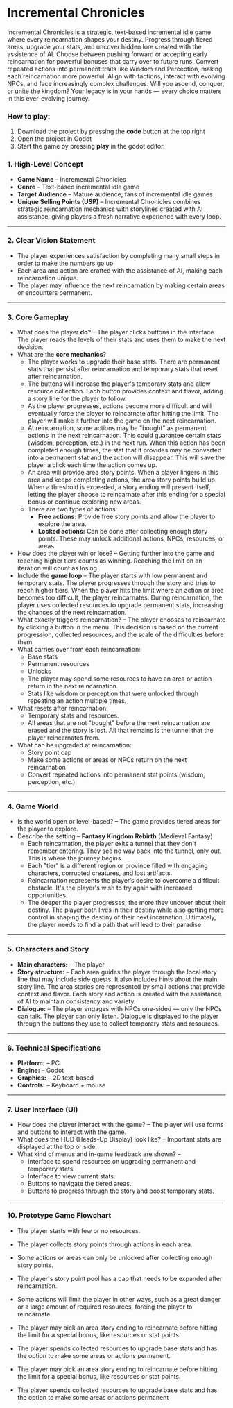 # Incremental Chronicles
 Incremental Chronicles is a strategic, text-based incremental idle game where every reincarnation shapes your destiny. Progress through tiered areas, upgrade your stats, and uncover hidden lore created with the assistence of AI. Choose between pushing forward or accepting early reincarnation for powerful bonuses that carry over to future runs. Convert repeated actions into permanent traits like Wisdom and Perception, making each reincarnation more powerful. Align with factions, interact with evolving NPCs, and face increasingly complex challenges. Will you ascend, conquer, or unite the kingdom? Your legacy is in your hands — every choice matters in this ever-evolving journey.


### **How to play:**  
1. Download the project by pressing the **code** button at the top right
2. Open the project in Godot
3. Start the game by pressing **play** in the godot editor.



### **1. High-Level Concept**  
- **Game Name** – Incremental Chronicles  
- **Genre** – Text-based incremental idle game  
- **Target Audience** – Mature audience, fans of incremental idle games  
- **Unique Selling Points (USP)** – Incremental Chronicles combines strategic reincarnation mechanics with storylines created with AI assistance, giving players a fresh narrative experience with every loop.  

---

### **2. Clear Vision Statement**  
- The player experiences satisfaction by completing many small steps in order to make the numbers go up.  
- Each area and action are crafted with the assistance of AI, making each reincarnation unique.  
- The player may influence the next reincarnation by making certain areas or encounters permanent.  

---

### **3. Core Gameplay**  
- What does the player **do**? – The player clicks buttons in the interface. The player reads the levels of their stats and uses them to make the next decision.  
- What are the **core mechanics**?  
    - The player works to upgrade their base stats. There are permanent stats that persist after reincarnation and temporary stats that reset after reincarnation.  
    - The buttons will increase the player's temporary stats and allow resource collection. Each button provides context and flavor, adding a story line for the player to follow.  
    - As the player progresses, actions become more difficult and will eventually force the player to reincarnate after hitting the limit. The player will make it further into the game on the next reincarnation.  
    - At reincarnation, some actions may be "bought" as permanent actions in the next reincarnation. This could guarantee certain stats (wisdom, perception, etc.) in the next run. When this action has been completed enough times, the stat that it provides may be converted into a permanent stat and the action will disappear. This will save the player a click each time the action comes up.  
    - An area will provide area story points. When a player lingers in this area and keeps completing actions, the area story points build up. When a threshold is exceeded, a story ending will present itself, letting the player choose to reincarnate after this ending for a special bonus or continue exploring new areas.  
    - There are two types of actions:  
        - **Free actions:** Provide free story points and allow the player to explore the area.  
        - **Locked actions:** Can be done after collecting enough story points. These may unlock additional actions, NPCs, resources, or areas.  
- How does the player win or lose? – Getting further into the game and reaching higher tiers counts as winning. Reaching the limit on an iteration will count as losing.  
- Include the **game loop** – The player starts with low permanent and temporary stats. The player progresses through the story and tries to reach higher tiers. When the player hits the limit where an action or area becomes too difficult, the player reincarnates. During reincarnation, the player uses collected resources to upgrade permanent stats, increasing the chances of the next reincarnation.  
- What exactly triggers reincarnation? – The player chooses to reincarnate by clicking a button in the menu. This decision is based on the current progression, collected resources, and the scale of the difficulties before them.  
- What carries over from each reincarnation:  
    - Base stats  
    - Permanent resources  
    - Unlocks  
    - The player may spend some resources to have an area or action return in the next reincarnation.  
    - Stats like wisdom or perception that were unlocked through repeating an action multiple times.  
- What resets after reincarnation:  
    - Temporary stats and resources.  
    - All areas that are not "bought" before the next reincarnation are erased and the story is lost. All that remains is the tunnel that the player reincarnates from.  
- What can be upgraded at reincarnation:  
    - Story point cap  
    - Make some actions or areas or NPCs return on the next reincarnation  
    - Convert repeated actions into permanent stat points (wisdom, perception, etc.)  

---

### **4. Game World**  
- Is the world open or level-based? – The game provides tiered areas for the player to explore.  
- Describe the setting – **Fantasy Kingdom Rebirth** (Medieval Fantasy)  
    - Each reincarnation, the player exits a tunnel that they don't remember entering. They see no way back into the tunnel, only out. This is where the journey begins.  
    - Each "tier" is a different region or province filled with engaging characters, corrupted creatures, and lost artifacts.  
    - Reincarnation represents the player’s desire to overcome a difficult obstacle. It's the player's wish to try again with increased opportunities.  
    - The deeper the player progresses, the more they uncover about their destiny. The player both lives in their destiny while also getting more control in shaping the destiny of their next incarnation. Ultimately, the player needs to find a path that will lead to their paradise.  

---

### **5. Characters and Story**  
- **Main characters:** – The player  
- **Story structure:** – Each area guides the player through the local story line that may include side quests. It also includes hints about the main story line. The area stories are represented by small actions that provide context and flavor. Each story and action is created with the assistance of AI to maintain consistency and variety.  
- **Dialogue:** – The player engages with NPCs one-sided — only the NPCs can talk. The player can only listen. Dialogue is displayed to the player through the buttons they use to collect temporary stats and resources.  

---

### **6. Technical Specifications**  
- **Platform:** – PC  
- **Engine:** – Godot  
- **Graphics:** – 2D text-based  
- **Controls:** – Keyboard + mouse  

---

### **7. User Interface (UI)**  
- How does the player interact with the game? – The player will use forms and buttons to interact with the game.  
- What does the HUD (Heads-Up Display) look like? – Important stats are displayed at the top or side.  
- What kind of menus and in-game feedback are shown? –  
    - Interface to spend resources on upgrading permanent and temporary stats.  
    - Interface to view current stats.  
    - Buttons to navigate the tiered areas.  
    - Buttons to progress through the story and boost temporary stats.  

---

### **10. Prototype Game Flowchart**  
- The player starts with few or no resources.  
- The player collects story points through actions in each area.  
- Some actions or areas can only be unlocked after collecting enough story points.  
- The player's story point pool has a cap that needs to be expanded after reincarnation.  
- Some actions will limit the player in other ways, such as a great danger or a large amount of required resources, forcing the player to reincarnate.  
- The player may pick an area story ending to reincarnate before hitting the limit for a special bonus, like resources or stat points.  
- The player spends collected resources to upgrade base stats and has the option to make some areas or actions permanent.  

- The player may pick an area story ending to reincarnate before hitting the limit for a special bonus, like resources or stat points.
- The player spends collected resources to upgrade base stats and has the option to make some areas or actions permanent
